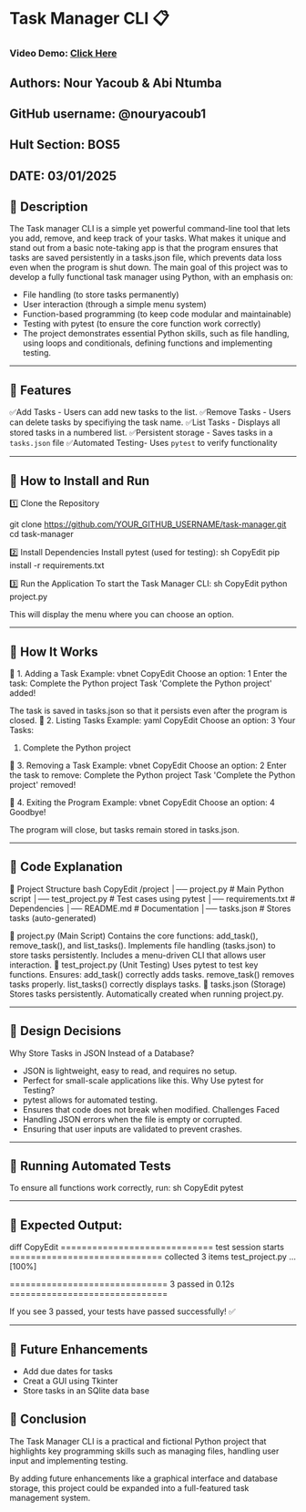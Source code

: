 # Task Manager CLI 📋
### Video Demo: [Click Here](<https://youtu.be/p_7_rblN5Jg?si=vRtDYWxuKvl-xzzu>)
 ## **Authors: Nour Yacoub & Abi Ntumba**
 ## **GitHub username: @nouryacoub1**
 ## **Hult Section: BOS5**
 ## **DATE: 03/01/2025**

## 📌 Description

The Task manager CLI is a simple yet powerful command-line tool that lets you add, remove, and keep track of your tasks. What makes it unique and stand out from a basic note-taking app is that the program ensures that tasks are saved persistently in a tasks.json file, which prevents data loss even when the program is shut down. 
The main goal of this project was to develop a fully functional task manager using Python, with an emphasis on: 

- File handling (to store tasks permanently)
- User interaction (through a simple menu system)
- Function-based programming (to keep code modular and maintainable)
- Testing with pytest (to ensure the core function work correctly)
- The project demonstrates essential Python skills, such as file handling, using loops and conditionals, defining functions and implementing testing.

---

## 📌 Features

✅Add Tasks - Users can add new tasks to the list.
✅Remove Tasks - Users can delete tasks by specifiying the task name.
✅List Tasks - Displays all stored tasks in a numbered list.
✅Persistent storage - Saves tasks in a `tasks.json` file
✅Automated Testing- Uses `pytest` to verify functionality


---

## 📌 How to Install and Run
1️⃣ Clone the Repository

git clone https://github.com/YOUR_GITHUB_USERNAME/task-manager.git
cd task-manager

2️⃣ Install Dependencies
Install pytest (used for testing):
sh
CopyEdit
pip install -r requirements.txt

3️⃣ Run the Application
To start the Task Manager CLI:
sh
CopyEdit
python project.py

This will display the menu where you can choose an option.

--- 

## 📌 How It Works
🔹 1. Adding a Task
Example:
vbnet
CopyEdit
Choose an option: 1
Enter the task: Complete the Python project
Task 'Complete the Python project' added!

The task is saved in tasks.json so that it persists even after the program is closed.
🔹 2. Listing Tasks
Example:
yaml
CopyEdit
Choose an option: 3
Your Tasks:
1. Complete the Python project

🔹 3. Removing a Task
Example:
vbnet
CopyEdit
Choose an option: 2
Enter the task to remove: Complete the Python project
Task 'Complete the Python project' removed!

🔹 4. Exiting the Program
Example:
vbnet
CopyEdit
Choose an option: 4
Goodbye!

The program will close, but tasks remain stored in tasks.json.

---

## 📌 Code Explanation
📂 Project Structure
bash
CopyEdit
/project
│── project.py         # Main Python script
│── test_project.py    # Test cases using pytest
│── requirements.txt   # Dependencies
│── README.md          # Documentation
│── tasks.json         # Stores tasks (auto-generated)

🔹 project.py (Main Script)
Contains the core functions: add_task(), remove_task(), and list_tasks().
Implements file handling (tasks.json) to store tasks persistently.
Includes a menu-driven CLI that allows user interaction.
🔹 test_project.py (Unit Testing)
Uses pytest to test key functions.
Ensures:
add_task() correctly adds tasks.
remove_task() removes tasks properly.
list_tasks() correctly displays tasks.
🔹 tasks.json (Storage)
Stores tasks persistently.
Automatically created when running project.py.

---

## 📌 Design Decisions
Why Store Tasks in JSON Instead of a Database?
- JSON is lightweight, easy to read, and requires no setup.
- Perfect for small-scale applications like this.
Why Use pytest for Testing?
- pytest allows for automated testing.
- Ensures that code does not break when modified.
Challenges Faced
- Handling JSON errors when the file is empty or corrupted.
- Ensuring that user inputs are validated to prevent crashes.

---

## 📌 Running Automated Tests
To ensure all functions work correctly, run:
sh
CopyEdit
pytest

---

## 📌 Expected Output:
diff
CopyEdit
============================= test session starts =============================
collected 3 items
test_project.py ...                                                      [100%]

============================== 3 passed in 0.12s ==============================

If you see 3 passed, your tests have passed successfully! ✅

---

## 📌 Future Enhancements 
- Add due dates for tasks
- Creat a GUI using Tkinter
- Store tasks in an SQlite data base

## 📌 Conclusion
The Task Manager CLI is a practical and fictional Python project that highlights key programming skills such as managing files, handling user input and implementing testing. 

By adding future enhancements like a graphical interface and database storage, this project could be expanded into a full-featured task management system.
